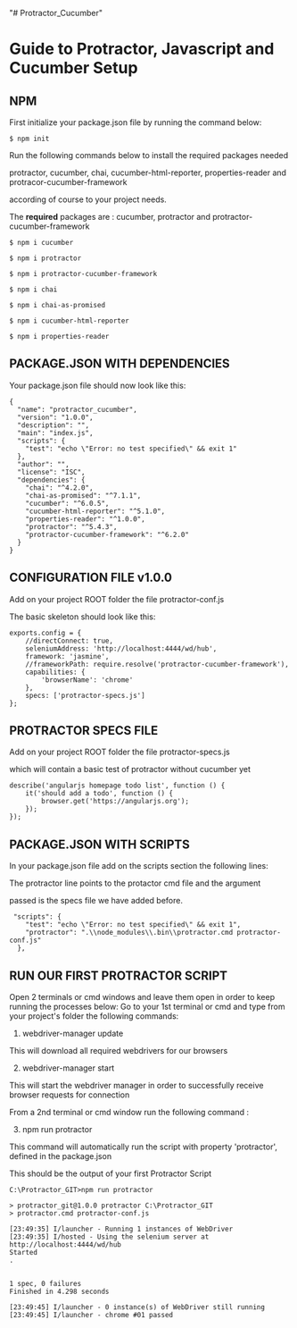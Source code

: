 "# Protractor_Cucumber" 

Guide to Protractor, Javascript and Cucumber Setup
==================================================

NPM
----
First initialize your package.json file by running the command below:

`$ npm init`

Run the following commands below to install the required packages needed

protractor, cucumber, chai, cucumber-html-reporter, properties-reader and protracor-cucumber-framework

according of course to your project needs. 

The **required** packages are : cucumber, protractor and protractor-cucumber-framework

`$ npm i cucumber`

`$ npm i protractor`

`$ npm i protractor-cucumber-framework`

`$ npm i chai`

`$ npm i chai-as-promised`

`$ npm i cucumber-html-reporter`

`$ npm i properties-reader`


PACKAGE.JSON WITH DEPENDENCIES
------------------------------
Your package.json file should now look like this:
```
{
  "name": "protractor_cucumber",
  "version": "1.0.0",
  "description": "",
  "main": "index.js",
  "scripts": {
    "test": "echo \"Error: no test specified\" && exit 1"
  },
  "author": "",
  "license": "ISC",
  "dependencies": {
    "chai": "^4.2.0",
    "chai-as-promised": "^7.1.1",
    "cucumber": "^6.0.5",
    "cucumber-html-reporter": "^5.1.0",
    "properties-reader": "^1.0.0",
    "protractor": "^5.4.3",
    "protractor-cucumber-framework": "^6.2.0"
  }
}
```

CONFIGURATION FILE v1.0.0
-------------------------
Add on your project ROOT folder the file protractor-conf.js

The basic skeleton should look like this:

```
exports.config = {
    //directConnect: true,
    seleniumAddress: 'http://localhost:4444/wd/hub',
    framework: 'jasmine',
    //frameworkPath: require.resolve('protractor-cucumber-framework'),
    capabilities: {
        'browserName': 'chrome'
    },
    specs: ['protractor-specs.js']
};
```

PROTRACTOR SPECS FILE 
---------------------
Add on your project ROOT folder the file protractor-specs.js

which will contain a basic test of protractor without cucumber yet

```
describe('angularjs homepage todo list', function () {
    it('should add a todo', function () {
        browser.get('https://angularjs.org');
    });
});
```

PACKAGE.JSON WITH SCRIPTS
-------------------------
In your package.json file add on the scripts section the following lines:

The protractor line points to the protactor cmd file and the argument

passed is the specs file we have added before.

```
 "scripts": {
    "test": "echo \"Error: no test specified\" && exit 1",
    "protractor": ".\\node_modules\\.bin\\protractor.cmd protractor-conf.js"
  },
```

RUN OUR FIRST PROTRACTOR SCRIPT
-------------------------------
Open 2 terminals or cmd windows and leave them open in order to keep running the processes below:
Go to your 1st terminal or cmd and type from your project's folder the following commands:

1. webdriver-manager update

This will download all required webdrivers for our browsers

2. webdriver-manager start

This will start the webdriver manager in order to successfully receive browser requests for connection

From a 2nd terminal or cmd window run the following command :

3. npm run protractor

This command will automatically run the script with property 'protractor', defined in the package.json

This should be the output of your first Protractor Script

```
C:\Protractor_GIT>npm run protractor

> protractor_git@1.0.0 protractor C:\Protractor_GIT
> protractor.cmd protractor-conf.js

[23:49:35] I/launcher - Running 1 instances of WebDriver
[23:49:35] I/hosted - Using the selenium server at http://localhost:4444/wd/hub
Started
.


1 spec, 0 failures
Finished in 4.298 seconds

[23:49:45] I/launcher - 0 instance(s) of WebDriver still running
[23:49:45] I/launcher - chrome #01 passed
```
